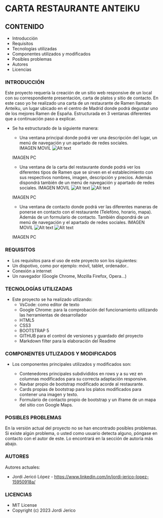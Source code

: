# CARTA RESTAURANTE ANTEIKU

## CONTENIDO
   
* Introducción
* Requisitos
* Tecnologías utilizadas
* Componentes utilizados y modificados
* Posibles problemas
* Autores
* Licencias


### INTRODUCCIÓN

Este proyecto requería la creación de un sitio web responsive de un local con su correspondiente presentación,  carta de platos y sitio de contacto.
En este caso yo he realizado una carta de un restaurante de Ramen llamado Anteiku, un lugar ubicado en el centro de Madrid donde podrá degustar uno de los mejores Ramen de España. Estructurada en 3 ventanas diferentes que a continuación paso a explicar.

* Se ha estructurado de la siguiente manera:
    - Una ventana principal donde podrá ver una descripción del lugar, un menú de navegación y un apartado de redes sociales.  
    IMAGEN MOVIL
    ![Alt text](img/CapturaMainMovil.png)

    IMAGEN PC

    - Una ventana de la carta del restaurante donde podrá ver los diferentes tipos de Ramen que se sirven en el establecimiento con sus respectivos nombres, imagen, descripción y precios. Además dispondrá también de un menú de navegación y apartado de redes sociales.
    IMAGEN MOVIL
    ![Alt text](img/CapturaMenuMovil.png) 
    ![Alt text](img/CapturaMenuMovil2.png)
    
    IMAGEN PC

    - Una ventana de contacto donde podrá ver las diferentes maneras de ponerse en contacto con el restaurante (Telefóno, horario, mapa). Además de un formulario de contacto. También dispondrá de un menú de navegación y el apartado de redes sociales.
    IMAGEN MOVIL
    ![Alt text](img/CapturaContactoMovil.png)
    ![Alt text](img/CapturaContactoMovil2.png)

    IMAGEN PC


### REQUISITOS

* Los requisitos para el uso de este proyecto son los siguientes:
* Un dispotivo, como por ejemplo: móvil, tablet, ordenador..
* Conexión a internet
* Un navegador (Google Chrome, Mozilla Firefox, Opera...)



### TECNOLOGÍAS UTILIZADAS

* Este proyecto se ha realizado utlizando:
    - VsCode: como editor de texto
    - Google Chrome: para la comprobación del funcionamiento utilizando las herramientas de desarrollador
    - HTML5
    - CSS3
    - BOOTSTRAP 5
    - GITHUB para el control de versiones y guardado del proyecto
    - Markdown filter para la elaboración del Readme


### COMPONENTES UTLIZADOS Y MODIFICADOS
 
* Los componentes principales utilizados y modificados son:

    - Contenedores principales subdivididos en rows y a su vez en columnas modificados para su correcta adaptación responsive.
    - Navbar propio de bootstrap modificado acorde al restaurante.
    - Cards propias de bootstrap para los platos modificados para contener una imagen y texto.
    - Formulario de contacto propio de bootstrap y un iframe de un mapa del sitio con Google Maps.
    


### POSIBLES PROBLEMAS

En la versión actual del proyecto no se han encontrado posibles problemas.
Si existe algún problema, o usted como usuario detecta alguno, póngase en contacto con el autor de este. Lo encontrará en la sección de autoría más abajo.



### AUTORES

Autores actuales:

* Jordi Jericó López - https://www.linkedin.com/in/jordi-jerico-lopez-15950918a/

### LICENCIAS

* MIT License
* Copyright (c) 2023 Jordi Jerico